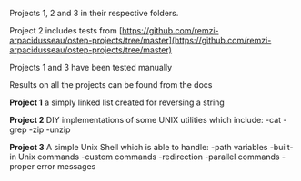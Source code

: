 Projects 1, 2 and 3 in their respective folders.

Project 2 includes tests from [https://github.com/remzi-arpacidusseau/ostep-projects/tree/master](https://github.com/remzi-arpacidusseau/ostep-projects/tree/master)

Projects 1 and 3 have been tested manually

Results on all the projects can be found from the docs



**Project 1**
a simply linked list created for reversing a string

**Project 2**
DIY implementations of some UNIX utilities which include:
 -cat
 -grep
 -zip
 -unzip

**Project 3**
A simple Unix Shell which is able to handle:
  -path variables
  -built-in Unix commands
  -custom commands
  -redirection
  -parallel commands
  -proper error messages
